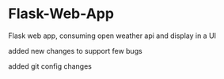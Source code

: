 # Flask-Web-App
Flask web app, consuming open weather api and display in a UI


added new changes to support few bugs

added git config changes

